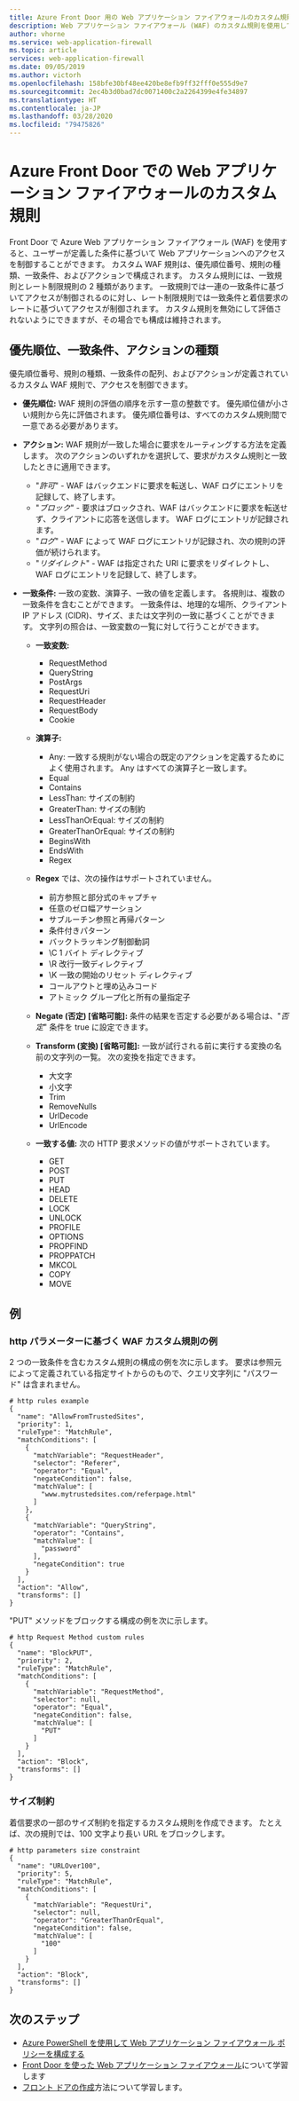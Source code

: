 ```yaml
---
title: Azure Front Door 用の Web アプリケーション ファイアウォールのカスタム規則
description: Web アプリケーション ファイアウォール (WAF) のカスタム規則を使用して、悪意のある攻撃から Web アプリケーションを保護する方法を説明します。
author: vhorne
ms.service: web-application-firewall
ms.topic: article
services: web-application-firewall
ms.date: 09/05/2019
ms.author: victorh
ms.openlocfilehash: 158bfe30bf48ee420be8efb9ff32fff0e555d9e7
ms.sourcegitcommit: 2ec4b3d0bad7dc0071400c2a2264399e4fe34897
ms.translationtype: HT
ms.contentlocale: ja-JP
ms.lasthandoff: 03/28/2020
ms.locfileid: "79475826"
---
```

#  <a name="custom-rules-for-web-application-firewall-with-azure-front-door"></a>Azure Front Door での Web アプリケーション ファイアウォールのカスタム規則

Front Door で Azure Web アプリケーション ファイアウォール (WAF) を使用すると、ユーザーが定義した条件に基づいて Web アプリケーションへのアクセスを制御することができます。 カスタム WAF 規則は、優先順位番号、規則の種類、一致条件、およびアクションで構成されます。 カスタム規則には、一致規則とレート制限規則の 2 種類があります。 一致規則では一連の一致条件に基づいてアクセスが制御されるのに対し、レート制限規則では一致条件と着信要求のレートに基づいてアクセスが制御されます。 カスタム規則を無効にして評価されないようにできますが、その場合でも構成は維持されます。 

## <a name="priority-match-conditions-and-action-types"></a>優先順位、一致条件、アクションの種類

優先順位番号、規則の種類、一致条件の配列、およびアクションが定義されているカスタム WAF 規則で、アクセスを制御できます。 

- **優先順位:** WAF 規則の評価の順序を示す一意の整数です。 優先順位値が小さい規則から先に評価されます。 優先順位番号は、すべてのカスタム規則間で一意である必要があります。

- **アクション:** WAF 規則が一致した場合に要求をルーティングする方法を定義します。 次のアクションのいずれかを選択して、要求がカスタム規則と一致したときに適用できます。

    - "*許可*" - WAF はバックエンドに要求を転送し、WAF ログにエントリを記録して、終了します。
    - "*ブロック*" - 要求はブロックされ、WAF はバックエンドに要求を転送せず、クライアントに応答を送信します。 WAF ログにエントリが記録されます。
    - "*ログ*" - WAF によって WAF ログにエントリが記録され、次の規則の評価が続けられます。
    - "*リダイレクト*" - WAF は指定された URI に要求をリダイレクトし、WAF ログにエントリを記録して、終了します。

- **一致条件:** 一致の変数、演算子、一致の値を定義します。 各規則は、複数の一致条件を含むことができます。 一致条件は、地理的な場所、クライアント IP アドレス (CIDR)、サイズ、または文字列の一致に基づくことができます。 文字列の照合は、一致変数の一覧に対して行うことができます。
  - **一致変数:**
    - RequestMethod
    - QueryString
    - PostArgs
    - RequestUri
    - RequestHeader
    - RequestBody
    - Cookie
  - **演算子:**
    - Any: 一致する規則がない場合の既定のアクションを定義するためによく使用されます。 Any はすべての演算子と一致します。
    - Equal
    - Contains
    - LessThan: サイズの制約
    - GreaterThan: サイズの制約
    - LessThanOrEqual: サイズの制約
    - GreaterThanOrEqual: サイズの制約
    - BeginsWith
    - EndsWith
    - Regex
  
  - **Regex** では、次の操作はサポートされていません。 
    - 前方参照と部分式のキャプチャ
    - 任意のゼロ幅アサーション
    - サブルーチン参照と再帰パターン
    - 条件付きパターン
    - バックトラッキング制御動詞
    - \C 1 バイト ディレクティブ
    - \R 改行一致ディレクティブ
    - \K 一致の開始のリセット ディレクティブ
    - コールアウトと埋め込みコード
    - アトミック グループ化と所有の量指定子

  - **Negate (否定) [省略可能]:** 条件の結果を否定する必要がある場合は、"*否定*" 条件を true に設定できます。
      
  - **Transform (変換) [省略可能]:** 一致が試行される前に実行する変換の名前の文字列の一覧。 次の変換を指定できます。
     - 大文字 
     - 小文字
     - Trim
     - RemoveNulls
     - UrlDecode
     - UrlEncode
     
   - **一致する値:** 次の HTTP 要求メソッドの値がサポートされています。
     - GET
     - POST
     - PUT
     - HEAD
     - DELETE
     - LOCK
     - UNLOCK
     - PROFILE
     - OPTIONS
     - PROPFIND
     - PROPPATCH
     - MKCOL
     - COPY
     - MOVE

## <a name="examples"></a>例

### <a name="waf-custom-rules-example-based-on-http-parameters"></a>http パラメーターに基づく WAF カスタム規則の例

2 つの一致条件を含むカスタム規則の構成の例を次に示します。 要求は参照元によって定義されている指定サイトからのもので、クエリ文字列に "パスワード" は含まれません。

```
# http rules example
{
  "name": "AllowFromTrustedSites",
  "priority": 1,
  "ruleType": "MatchRule",
  "matchConditions": [
    {
      "matchVariable": "RequestHeader",
      "selector": "Referer",
      "operator": "Equal",
      "negateCondition": false,
      "matchValue": [
        "www.mytrustedsites.com/referpage.html"
      ]
    },
    {
      "matchVariable": "QueryString",
      "operator": "Contains",
      "matchValue": [
        "password"
      ],
      "negateCondition": true
    }
  ],
  "action": "Allow",
  "transforms": []
}

```
"PUT" メソッドをブロックする構成の例を次に示します。

``` 
# http Request Method custom rules
{
  "name": "BlockPUT",
  "priority": 2,
  "ruleType": "MatchRule",
  "matchConditions": [
    {
      "matchVariable": "RequestMethod",
      "selector": null,
      "operator": "Equal",
      "negateCondition": false,
      "matchValue": [
        "PUT"
      ]
    }
  ],
  "action": "Block",
  "transforms": []
}
```

### <a name="size-constraint"></a>サイズ制約

着信要求の一部のサイズ制約を指定するカスタム規則を作成できます。 たとえば、次の規則では、100 文字より長い URL をブロックします。

```
# http parameters size constraint
{
  "name": "URLOver100",
  "priority": 5,
  "ruleType": "MatchRule",
  "matchConditions": [
    {
      "matchVariable": "RequestUri",
      "selector": null,
      "operator": "GreaterThanOrEqual",
      "negateCondition": false,
      "matchValue": [
        "100"
      ]
    }
  ],
  "action": "Block",
  "transforms": []
}
```

## <a name="next-steps"></a>次のステップ
- [Azure PowerShell を使用して Web アプリケーション ファイアウォール ポリシーを構成する](waf-front-door-custom-rules-powershell.md) 
- [Front Door を使った Web アプリケーション ファイアウォール](afds-overview.md)について学習します
- [フロント ドアの作成](../../frontdoor/quickstart-create-front-door.md)方法について学習します。

